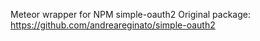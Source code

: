 Meteor wrapper for NPM simple-oauth2
Original package: https://github.com/andreareginato/simple-oauth2
